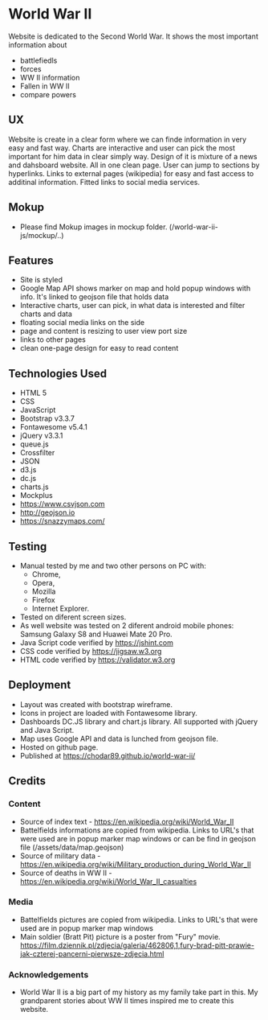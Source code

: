 # World War II

Website is dedicated to the Second World War. 
It shows the most important information about 
 - battlefiedls 
 - forces 
 - WW II information
 - Fallen in WW II
 - compare powers

## UX

Website is create in a clear form where we can finde information in very easy and fast way. 
Charts are interactive and user can pick the most important for him data in clear simply way.
Design of it is mixture of a news and dahsboard website. All in one clean page. User can jump to sections by hyperlinks.
Links to external pages (wikipedia) for easy and fast access to additinal information. Fitted links
to social media services.

## Mokup

- Please find Mokup images in mockup folder. (/world-war-ii-js/mockup/..)

## Features

- Site is styled 
- Google Map API shows marker on map and hold popup windows with info. It's linked to geojson file that holds data
- Interactive charts, user can pick, in what data is interested and filter charts and data
- floating social media links on the side
- page and content is resizing to user view port size
- links to other pages
- clean one-page design for easy to read content

## Technologies Used

- HTML 5
- CSS
- JavaScript
- Bootstrap v3.3.7
- Fontawesome v5.4.1
- jQuery v3.3.1
- queue.js
- Crossfilter
- JSON
- d3.js
- dc.js
- charts.js
- Mockplus
- https://www.csvjson.com
- http://geojson.io
- https://snazzymaps.com/

## Testing

- Manual tested by me and two other persons on PC with:
    - Chrome, 
    - Opera, 
    - Mozilla 
    - Firefox
    - Internet Explorer. 
- Tested on diferent screen sizes. 
- As well website was tested on 2 diferent android mobile phones: Samsung Galaxy S8 and Huawei Mate 20 Pro.
- Java Script code verified by https://jshint.com
- CSS code verified by https://jigsaw.w3.org
- HTML code verified by https://validator.w3.org


## Deployment

 - Layout was created with bootstrap wireframe.
 - Icons in project are loaded with Fontawesome library.
 - Dashboards DC.JS library and chart.js library. All supported with jQuery and Java Script.
 - Map uses Google API and data is lunched from geojson file.
 - Hosted on github page.
 - Published at https://chodar89.github.io/world-war-ii/



## Credits

### Content

- Source of index text  - https://en.wikipedia.org/wiki/World_War_II
- Battelfields informations are copied from wikipedia. Links to URL's that were used are in
  popup marker map windows or can be find in geojson file (/assets/data/map.geojson)
- Source of military data - https://en.wikipedia.org/wiki/Military_production_during_World_War_II
- Source of deaths in WW II - https://en.wikipedia.org/wiki/World_War_II_casualties

### Media

- Battelfields pictures are copied from wikipedia. Links to URL's that were used are in
  popup marker map windows
- Main soldier (Bratt Pit) picture is a poster from "Fury" movie. 
  https://film.dziennik.pl/zdjecia/galeria/462806,1,fury-brad-pitt-prawie-jak-czterej-pancerni-pierwsze-zdjecia.html

### Acknowledgements

- World War II is a big part of my history as my family take part in this. My grandparent stories about WW II times inspired me to create this website.
